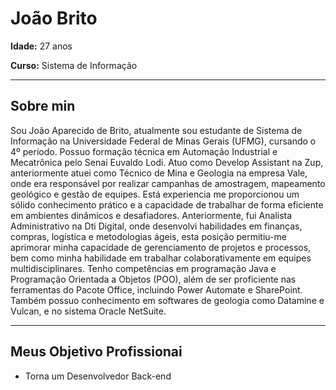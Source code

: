 # João Brito

**Idade:** 27 anos

**Curso:** Sistema de Informação

---

## Sobre min

Sou João Aparecido de Brito, atualmente sou estudante de Sistema de Informação na Universidade Federal de Minas Gerais (UFMG), cursando o 4º período. Possuo formação técnica em Automação Industrial e Mecatrônica pelo Senai Euvaldo Lodi. Atuo como Develop Assistant na Zup, anteriormente atuei como Técnico de Mina e Geologia na empresa Vale, onde era responsável por realizar campanhas de amostragem, mapeamento geológico e gestão de equipes. Está experiencia me proporcionou um sólido conhecimento prático e a capacidade de trabalhar de forma eficiente em ambientes dinâmicos e desafiadores. Anteriormente, fui Analista Administrativo na Dti Digital, onde desenvolvi habilidades em finanças, compras, logística e metodologias ágeis, esta posição permitiu-me aprimorar minha capacidade de gerenciamento de projetos e processos, bem como minha habilidade em trabalhar colaborativamente em equipes multidisciplinares. Tenho competências em programação Java e Programação Orientada a Objetos (POO), além de ser proficiente nas ferramentas do Pacote Office, incluindo Power Automate e SharePoint. Também possuo conhecimento em softwares de geologia como Datamine e Vulcan, e no sistema Oracle NetSuite.

---

## Meus Objetivo Profissionai

- Torna um Desenvolvedor Back-end